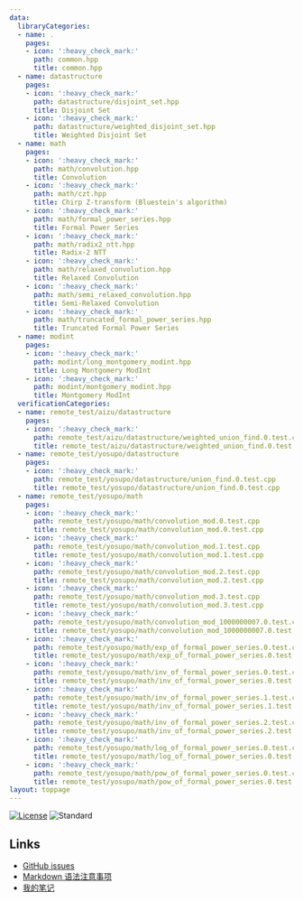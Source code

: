 ```yaml
---
data:
  libraryCategories:
  - name: .
    pages:
    - icon: ':heavy_check_mark:'
      path: common.hpp
      title: common.hpp
  - name: datastructure
    pages:
    - icon: ':heavy_check_mark:'
      path: datastructure/disjoint_set.hpp
      title: Disjoint Set
    - icon: ':heavy_check_mark:'
      path: datastructure/weighted_disjoint_set.hpp
      title: Weighted Disjoint Set
  - name: math
    pages:
    - icon: ':heavy_check_mark:'
      path: math/convolution.hpp
      title: Convolution
    - icon: ':heavy_check_mark:'
      path: math/czt.hpp
      title: Chirp Z-transform (Bluestein's algorithm)
    - icon: ':heavy_check_mark:'
      path: math/formal_power_series.hpp
      title: Formal Power Series
    - icon: ':heavy_check_mark:'
      path: math/radix2_ntt.hpp
      title: Radix-2 NTT
    - icon: ':heavy_check_mark:'
      path: math/relaxed_convolution.hpp
      title: Relaxed Convolution
    - icon: ':heavy_check_mark:'
      path: math/semi_relaxed_convolution.hpp
      title: Semi-Relaxed Convolution
    - icon: ':heavy_check_mark:'
      path: math/truncated_formal_power_series.hpp
      title: Truncated Formal Power Series
  - name: modint
    pages:
    - icon: ':heavy_check_mark:'
      path: modint/long_montgomery_modint.hpp
      title: Long Montgomery ModInt
    - icon: ':heavy_check_mark:'
      path: modint/montgomery_modint.hpp
      title: Montgomery ModInt
  verificationCategories:
  - name: remote_test/aizu/datastructure
    pages:
    - icon: ':heavy_check_mark:'
      path: remote_test/aizu/datastructure/weighted_union_find.0.test.cpp
      title: remote_test/aizu/datastructure/weighted_union_find.0.test.cpp
  - name: remote_test/yosupo/datastructure
    pages:
    - icon: ':heavy_check_mark:'
      path: remote_test/yosupo/datastructure/union_find.0.test.cpp
      title: remote_test/yosupo/datastructure/union_find.0.test.cpp
  - name: remote_test/yosupo/math
    pages:
    - icon: ':heavy_check_mark:'
      path: remote_test/yosupo/math/convolution_mod.0.test.cpp
      title: remote_test/yosupo/math/convolution_mod.0.test.cpp
    - icon: ':heavy_check_mark:'
      path: remote_test/yosupo/math/convolution_mod.1.test.cpp
      title: remote_test/yosupo/math/convolution_mod.1.test.cpp
    - icon: ':heavy_check_mark:'
      path: remote_test/yosupo/math/convolution_mod.2.test.cpp
      title: remote_test/yosupo/math/convolution_mod.2.test.cpp
    - icon: ':heavy_check_mark:'
      path: remote_test/yosupo/math/convolution_mod.3.test.cpp
      title: remote_test/yosupo/math/convolution_mod.3.test.cpp
    - icon: ':heavy_check_mark:'
      path: remote_test/yosupo/math/convolution_mod_1000000007.0.test.cpp
      title: remote_test/yosupo/math/convolution_mod_1000000007.0.test.cpp
    - icon: ':heavy_check_mark:'
      path: remote_test/yosupo/math/exp_of_formal_power_series.0.test.cpp
      title: remote_test/yosupo/math/exp_of_formal_power_series.0.test.cpp
    - icon: ':heavy_check_mark:'
      path: remote_test/yosupo/math/inv_of_formal_power_series.0.test.cpp
      title: remote_test/yosupo/math/inv_of_formal_power_series.0.test.cpp
    - icon: ':heavy_check_mark:'
      path: remote_test/yosupo/math/inv_of_formal_power_series.1.test.cpp
      title: remote_test/yosupo/math/inv_of_formal_power_series.1.test.cpp
    - icon: ':heavy_check_mark:'
      path: remote_test/yosupo/math/inv_of_formal_power_series.2.test.cpp
      title: remote_test/yosupo/math/inv_of_formal_power_series.2.test.cpp
    - icon: ':heavy_check_mark:'
      path: remote_test/yosupo/math/log_of_formal_power_series.0.test.cpp
      title: remote_test/yosupo/math/log_of_formal_power_series.0.test.cpp
    - icon: ':heavy_check_mark:'
      path: remote_test/yosupo/math/pow_of_formal_power_series.0.test.cpp
      title: remote_test/yosupo/math/pow_of_formal_power_series.0.test.cpp
layout: toppage
---
```

[![License](https://img.shields.io/github/license/hly1204/library)](https://github.com/hly1204/library/blob/master/LICENSE) ![Standard](https://img.shields.io/badge/C%2B%2B-17-green)

## Links

- [GitHub issues](https://github.com/hly1204/library/issues)
- [Markdown 语法注意事项](https://hly1204.github.io/library/Markdown.html)
- [我的笔记](https://hly1204.github.io/library/note.html)
<!-- - [符号化方法](https://hly1204.github.io/library/symbolic_method.html) -->